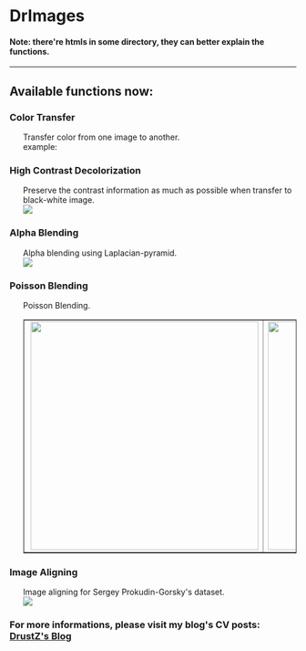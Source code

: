 # DrImages
<h4>Note: there're htmls in some directory, they can better explain the functions.</h4>
<hr>
<h2>Available functions now:</h2>
<h3>Color Transfer</h3>
<ul>
Transfer color from one image to another.
<br>
example:

</ul>
<h3>High Contrast Decolorization</h3>
<ul>
	Preserve the contrast information as much as possible when transfer to black-white image.
  	<img src="http://f6.topitme.com/6/90/27/1145535066fb427906o.jpg" height="" width="" style="display: block; margin-left: auto; margin-right: auto;">

</ul>
<h3>Alpha Blending</h3>
<ul>
	Alpha blending using Laplacian-pyramid.
	<img src="http://docs.opencv.org/master/orapple.jpg" height="" width="" style="display: block; margin-left: auto; margin-right: auto;">
</ul>
<h3>Poisson Blending</h3>
<ul>
	Poisson Blending.
	<table border="1" cellspacing="0" cellpadding="0" style="margin-left:auto;margin-right:auto;text-align:left">
<tr>
<td><img src="http://eric-yuan.me/wp-content/uploads/2013/10/2.jpg" align="right" width="400" height=""/></td>
<td><img src="http://eric-yuan.me/wp-content/uploads/2013/10/3.jpg" align="left" width="400" height=""/></td>
</tr>
</table>
</ul>
<h3>Image Aligning</h3>
<ul>
	Image aligning for Sergey Prokudin-Gorsky's dataset.
	<img src="http://cs.brown.edu/courses/cs129/asgn/proj1/images/teaser.jpg" height="" width="" style="display: block; margin-left: auto; margin-right: auto;">
</ul>

### For more informations, please visit my blog's CV posts: <a href="http://drustz.com/index.php/tag/computer-vision/" target="_blank">DrustZ's Blog</a>

